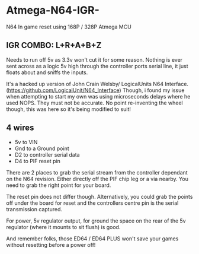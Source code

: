 # Atmega-N64-IGR-
N64 In game reset using 168P / 328P Atmega MCU
## IGR COMBO: L+R+A+B+Z


Needs to run off 5v as 3.3v won't cut it for some reason.
Nothing is ever sent across as a logic 5v high through the controller ports serial line, it just floats about and sniffs the inputs.

It's a hacked up version of John Crain Welsby/ LogicalUnits N64 Interface. (https://github.com/LogicalUnit/N64_Interface)
Though, i found my issue when attempting to start my own was using microseconds delays where he used NOPS. They must not be accurate.
No point re-inventing the wheel though, this was here so it's being modified to suit! 

##  4 wires 

  - 5v to VIN
  - Gnd to a Ground point
  - D2 to controller serial data
  - D4 to PIF reset pin

There are 2 places to grab the serial stream from the controller dependant on the N64 revision. Either directly off the PIF chip leg or a via nearby.
You need to grab the right point for your board.

The reset pin does not differ though.
Alternatively, you could grab the points off under the board for reset and the controllers centre pin is the serial transmission captured. 

For power, 5v regulator output, for ground the space on the rear of the 5v regulator (where it mounts to sit flush) is good. 

And remember folks, those ED64 / ED64 PLUS won't save your games without resetting before a power off!
